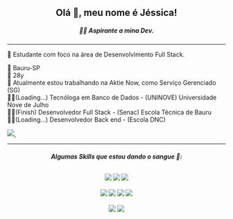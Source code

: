 <h2 align='center'> Olá 👋, meu nome é Jéssica!</h2>
<h5 align='center'>👩‍💻 Aspirante a mina Dev.</h5>
<hr />



🌱 Estudante com foco na área de Desenvolvimento Full Stack.

🌆 Bauru-SP 
<br> 
🎂 28y
<br>
🔭 Atualmente estou trabalhando na Aktie Now, como Serviço Gerenciado (SG)
<br>
👩‍🎓(Loading...) Tecnóloga em Banco de Dados - (UNINOVE) Universidade Nove de Julho
<br>
👩‍🎓(Finish) Desenvolvedor Full Stack - (Senac) Escola Técnica de Bauru
<br>
👩‍🎓(Loading...) Desenvolvedor Back end - (Escola DNC)

<a target="_blank" href="https://www.linkedin.com/in/jeemmartinsti/">
    <img src="https://img.shields.io/badge/linkedin-%230077B5.svg?&style=for-the-badge&logo=linkedin&logoColor=white" />
  </a>&nbsp;&nbsp;

 <hr />    

<div align='center'>
<h5>Algumas Skills que estou dando o sangue 💪: </ h5><br />
<br />

<img src="https://img.shields.io/badge/JavaScript-323330?style=for-the-badge&logo=javascript&logoColor=F7DF1E" /> <img src="https://img.shields.io/badge/HTML5-E34F26?style=for-the-badge&logo=html5&logoColor=white" /> <img src="https://img.shields.io/badge/CSS3-1572B6?style=for-the-badge&logo=css3&logoColor=white" />
<br />
<br />
<img src="https://img.shields.io/badge/Node.js-339933?style=for-the-badge&logo=nodedotjs&logoColor=white" /> <img src="https://img.shields.io/badge/TypeScript-007ACC?style=for-the-badge&logo=typescript&logoColor=white" /> <img src="https://img.shields.io/badge/Express.js-000000?style=for-the-badge&logo=express&logoColor=white" /> 
<img src="https://img.shields.io/badge/PostgreSQL-316192?style=for-the-badge&logo=postgresql&logoColor=white" /> 
<br />
<br />
<img src="https://img.shields.io/badge/Visual_Studio_Code-0078D4?style=for-the-badge&logo=visual%20studio%20code&logoColor=white" /> <img src="https://img.shields.io/badge/GitHub-100000?style=for-the-badge&logo=github&logoColor=white" /> 


<!--
**jeemmartins/jeemmartins** is a ✨ _special_ ✨ repository because its `README.md` (this file) appears on your GitHub profile.

Here are some ideas to get you started:

- 🔭 I’m currently working on ...
- 🌱 I’m currently learning ...
- 👯 I’m looking to collaborate on ...
- 🤔 I’m looking for help with ...
- 💬 Ask me about ...
- 📫 How to reach me: ...
- 😄 Pronouns: ...
- ⚡ Fun fact: ...
-->
